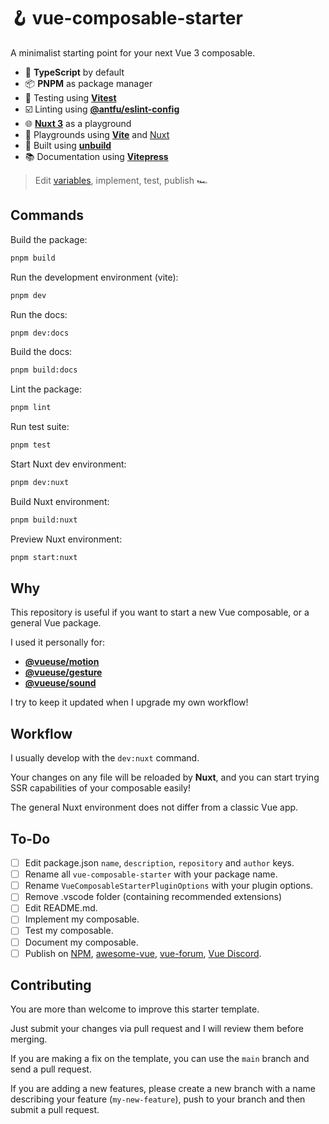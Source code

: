 # 🪝 vue-composable-starter

A minimalist starting point for your next Vue 3 composable.

- 🧩 **TypeScript** by default
- 📦 **PNPM** as package manager
- 🤹 Testing using [**Vitest**](https://vitest.dev)
- ☑️ Linting using [**@antfu/eslint-config**](https://github.com/antfu/eslint-config)
- 🌐 [**Nuxt 3**](https://nuxtjs.org) as a playground
- 📸 Playgrounds using [**Vite**](https://vitejs.dev) and [Nuxt](https://nuxt.com/)
- 🚚 Built using [**unbuild**](https://github.com/unjs/unbuild)
- 📚 Documentation using [**Vitepress**](https://vitepress.dev)

> Edit [variables](#to-do), implement, test, publish 🏎

## Commands

Build the package:

```bash
pnpm build
```

Run the development environment (vite):

```bash
pnpm dev
```

Run the docs:

```bash
pnpm dev:docs
```

Build the docs:

```bash
pnpm build:docs
```

Lint the package:

```bash
pnpm lint
```

Run test suite:

```bash
pnpm test
```

Start Nuxt dev environment:

```bash
pnpm dev:nuxt
```

Build Nuxt environment:

```bash
pnpm build:nuxt
```

Preview Nuxt environment:

```bash
pnpm start:nuxt
```

## Why

This repository is useful if you want to start a new Vue composable, or a general Vue package.

I used it personally for:

- [**@vueuse/motion**](https://github.com/vueuse/motion)
- [**@vueuse/gesture**](https://github.com/vueuse/gesture)
- [**@vueuse/sound**](https://github.com/vueuse/sound)

I try to keep it updated when I upgrade my own workflow!

## Workflow

I usually develop with the `dev:nuxt` command.

Your changes on any file will be reloaded by **Nuxt**, and you can start trying SSR capabilities of your composable easily!

The general Nuxt environment does not differ from a classic Vue app.

## To-Do

- [ ] Edit package.json `name`, `description`, `repository` and `author` keys.
- [ ] Rename all `vue-composable-starter` with your package name.
- [ ] Rename `VueComposableStarterPluginOptions` with your plugin options.
- [ ] Remove .vscode folder (containing recommended extensions)
- [ ] Edit README.md.
- [ ] Implement my composable.
- [ ] Test my composable.
- [ ] Document my composable.
- [ ] Publish on [NPM](npmjs.com), [awesome-vue](https://github.com/vuejs/awesome-vue), [vue-forum](https://forum.vuejs.org/), [Vue Discord](https://fr.vuejs.org/v2/guide/join.html).

## Contributing

You are more than welcome to improve this starter template.

Just submit your changes via pull request and I will review them before merging.

If you are making a fix on the template, you can use the `main` branch and send a pull request.

If you are adding a new features, please create a new branch with a name describing your feature (`my-new-feature`), push to your branch and then submit a pull request.
